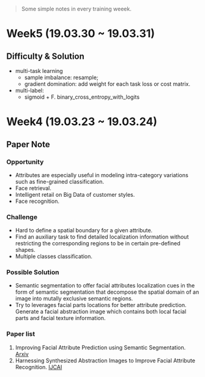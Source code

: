 > Some simple notes in every training weeek.



# Week5 (19.03.30 ~ 19.03.31)
## Difficulty & Solution
* multi-task learning
  * sample imbalance: resample; 
  * gradient domination: add weight for each task loss or cost matrix.
* multi-label:
  * sigmoid + F. binary_cross_entropy_with_logits

# Week4 (19.03.23 ~ 19.03.24)
## Paper Note
### Opportunity
* Attributes are especially useful in modeling intra-category variations such as fine-grained classification.
* Face retrieval.
* Intelligent retail on Big Data of customer styles.
* Face recognition.
### Challenge
* Hard to define a spatial boundary for a given attribute.
* Find an auxiliary task to find detailed localization information without restricting the corresponding regions to be in certain pre-defined shapes.
* Multiple classes classification.
### Possible Solution
* Semantic segmentation to offer facial attributes localization cues in the form of semantic segmentation that decompose the spatial domain of an image into mutally exclusive semantic regions.
* Try to leverages facial parts locations for better attribute prediction. Generate a facial abstraction image which contains both local facial parts and facial texture information. 

### Paper list
1. Improving Facial Attribute Prediction using Semantic Segmentation. [Arxiv](https://arxiv.org/abs/1704.08740)
2. Harnessing Synthesized Abstraction Images to Improve Facial Attribute Recognition. [IJCAI](https://www.ijcai.org/proceedings/2018/102)
